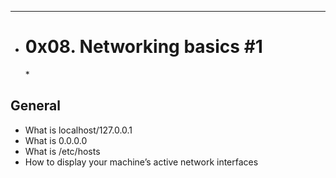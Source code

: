 **************************************
* <h1>0x08. Networking basics #1</h1> *

<h2>General</h2>
<ul>
<li>What is localhost/127.0.0.1</li>
<li>What is 0.0.0.0</li>
<li>What is /etc/hosts</li>
<li>How to display your machine’s active network interfaces</li>
</ul>
